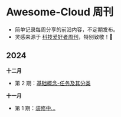 # Awesome-Cloud 周刊

* 简单记录每周分享的前沿内容，不定期发布。
* 灵感来源于 [科技爱好者周刊](https://github.com/ruanyf/weekly)，特别致敬！🫡


## 2024

**十二月**
* 第 2 期：[基础概念-任务及其分类](docs/issue-2.md)

**十一月**
* 第 1 期：[装修中...](docs/issue-1.md)
